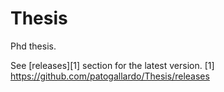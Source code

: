 # Thesis
Phd thesis.

See [releases][1] section for the latest version. 
[1] https://github.com/patogallardo/Thesis/releases
